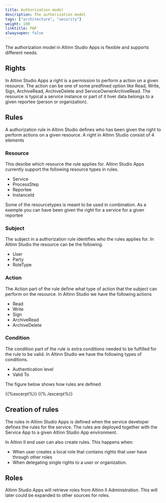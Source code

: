 ```yaml
---
title: Authorization model
description: The authorization model 
tags: ["architecture", "security"]
weight: 100
linktitle: PAP
alwaysopen: false
---
```


The authorization model in Altinn Studio Apps is flexible and supports different needs. 

## Rights
In Altinn Studio Apps a right is a permission to perform a action on a given resource. 
The action can be one of some predfined option like Read, Write, Sign, ArchiveRead, ArchiveDelete and ServiceOwnerArchiveRead.
The resource is typical a service instance or part of it hver data belongs to a given reportee (person or organization).

## Rules
A authorization rule in Altinn Studio defines who has been given the right to perform actions on a given resource.
A right in Altinn Studio consist of 4 elements

### Resource
This desribe which resource the rule applies for. Altinn Studio Apps currently support the following resource types in rules.

- Service
- ProcessStep
- Reportee
- InstanceId

Some of the resourcetypes is meant to be used in combination. As a exemple you can have been given the right for a service for a given reportee

### Subject
The subject in a authorization rule identifies who the rules applies for. In Altinn Studio the resource can be the following.

- User
- Party
- RoleType

### Action
The Action part of the rule define what type of action that the subject can perform on the resource.
In Altinn Studio we have the following actions

- Read
- Write
- Sign
- ArchiveRead
- ArchiveDelete

### Condition
The condition part of the rule is extra conditions needed to be fulfilled for the rule to be valid. In Altinn Studio
we have the following types of conditions.

- Authentication level
- Valid To

The figure below shows how rules are defined

{{%excerpt%}}
<object data="/architecture/security/authorization/Altinn_Studio_Authorization_Architecture_Rule.svg" type="image/svg+xml" style="width: 100%;"></object>
{{% /excerpt%}}

## Creation of rules
The rules in Altinn Studio Apps is defined when the service developer defines the rules for the service. 
The rules are deployed together with the Service App to a given Altinn Studio App environment.

In Altinn II end user can also create rules. This happens when:
- When user creates a local role that contains rights that user have through other roles
- When delegating single rights to a user or organization.


## Roles
Altinn Studio Apps will retrieve roles from Altinn II Administration. This will later could be expanded to other sources for roles. 

















